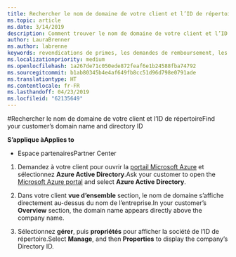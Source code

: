 ```yaml
---
title: Rechercher le nom de domaine de votre client et l’ID de répertoire | Partenaires
ms.topic: article
ms.date: 3/14/2019
description: Comment trouver le nom de domaine de votre client et l’ID de répertoire lors de l’envoi d’une revendication
author: LauraBrenner
ms.author: labrenne
keywords: revendications de primes, les demandes de remboursement, les fonds OSA, ISV, association de chiffre d’affaires, le nom de domaine, ID de répertoire
ms.localizationpriority: medium
ms.openlocfilehash: 1a267de71c050ede872feaf6e1b24588fba74792
ms.sourcegitcommit: b1ab80345b4e4af649fb8cc51d96d798e0791ade
ms.translationtype: HT
ms.contentlocale: fr-FR
ms.lasthandoff: 04/23/2019
ms.locfileid: "62135649"
---
```

#<a name="find-your-customers-domain-name-and-directory-id"></a><span data-ttu-id="bb940-104">Rechercher le nom de domaine de votre client et l’ID de répertoire</span><span class="sxs-lookup"><span data-stu-id="bb940-104">Find your customer’s domain name and directory ID</span></span>

<span data-ttu-id="bb940-105">**S’applique à**</span><span class="sxs-lookup"><span data-stu-id="bb940-105">**Applies to**</span></span>

-  <span data-ttu-id="bb940-106">Espace partenaires</span><span class="sxs-lookup"><span data-stu-id="bb940-106">Partner Center</span></span>

1.  <span data-ttu-id="bb940-107">Demandez à votre client pour ouvrir la [portail Microsoft Azure](https://ms.portal.azure.com/#home) et sélectionnez **Azure Active Directory**.</span><span class="sxs-lookup"><span data-stu-id="bb940-107">Ask your customer to open the [Microsoft Azure portal](https://ms.portal.azure.com/#home) and select **Azure Active Directory**.</span></span> 

2.  <span data-ttu-id="bb940-108">Dans votre client **vue d’ensemble** section, le nom de domaine s’affiche directement au-dessus du nom de l’entreprise.</span><span class="sxs-lookup"><span data-stu-id="bb940-108">In your customer’s **Overview** section, the domain name appears directly above the company name.</span></span>  

3.  <span data-ttu-id="bb940-109">Sélectionnez **gérer**, puis **propriétés** pour afficher la société de l’ID de répertoire.</span><span class="sxs-lookup"><span data-stu-id="bb940-109">Select **Manage**, and then **Properties** to display the company’s Directory ID.</span></span>
